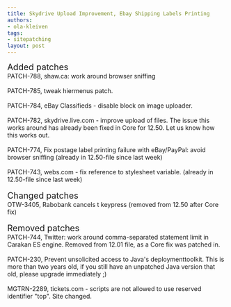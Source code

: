 ```yaml
---
title: Skydrive Upload Improvement, Ebay Shipping Labels Printing
authors:
- ola-kleiven
tags:
- sitepatching
layout: post
---
```

<span style="font-size: 140%">Added patches</span><br/>PATCH-788, shaw.ca: work around browser sniffing<br/><br/>PATCH-785, tweak hiermenus patch.<br/><br/>PATCH-784, eBay Classifieds - disable block on image uploader.<br/><br/>PATCH-782, skydrive.live.com - improve upload of files. The issue this works around has already been fixed in Core for 12.50. Let us know how this works out.<br/><br/>PATCH-774, Fix postage label printing failure with eBay/PayPal: avoid browser sniffing (already in 12.50-file since last week)<br/><br/>PATCH-743, webs.com - fix reference to stylesheet variable. (already in 12.50-file since last week)<br/><br/><span style="font-size: 140%">Changed patches</span><br/>OTW-3405,  Rabobank cancels t keypress (removed from 12.50 after Core fix)<br/><br/><span style="font-size: 140%">Removed patches</span><br/>PATCH-744, Twitter: work around comma-separated statement limit in Carakan ES engine. Removed from 12.01 file, as a Core fix was patched in.<br/><br/>PATCH-230, Prevent unsolicited access to Java&#39;s deploymenttoolkit. This is more than two years old, if you still have an unpatched Java version that old, please upgrade immediately ;)<br/><br/>MGTRN-2289, tickets.com - scripts are not allowed to use reserved identifier &quot;top&quot;. Site changed.
